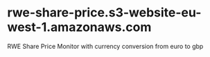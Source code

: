 # rwe-share-price.s3-website-eu-west-1.amazonaws.com
RWE Share Price Monitor with currency conversion from euro to gbp
